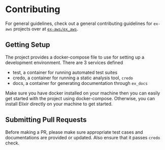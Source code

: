 # Contributing
For general guidelines, check out a general contributing guidelines for `ex-aws` projects over at [`ex-aws/ex_aws`](https://github.com/ex-aws/ex_aws/blob/master/CONTRIBUTING.md).

## Getting Setup
The project provides a docker-compose file to use for setting up a development environment. There are 3 services defined

- test, a container for running automated test suites
- credo, a container for running a static analysis tool, `credo`
- docs, a container for generating documentation through `ex_docs`

Make sure you have docker installed on your machine then you can easily get started with the project using docker-compose. Otherwise, you can install Elixir directly on your machine to get started.

## Submitting Pull Requests
Before making a PR, please make sure appropriate test cases and documentations are provided or updated. Also ensure that it passes `credo` check.
